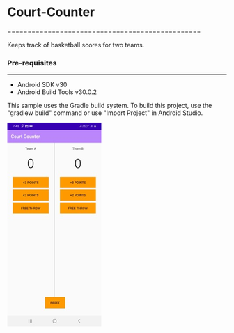 # Court-Counter
================================================

Keeps track of basketball scores for two teams.

### Pre-requisites
--------------

- Android SDK v30
- Android Build Tools v30.0.2

This sample uses the Gradle build system. To build this project, use the
"gradlew build" command or use "Import Project" in Android Studio.

![homescreen](images/logo.jpg)
